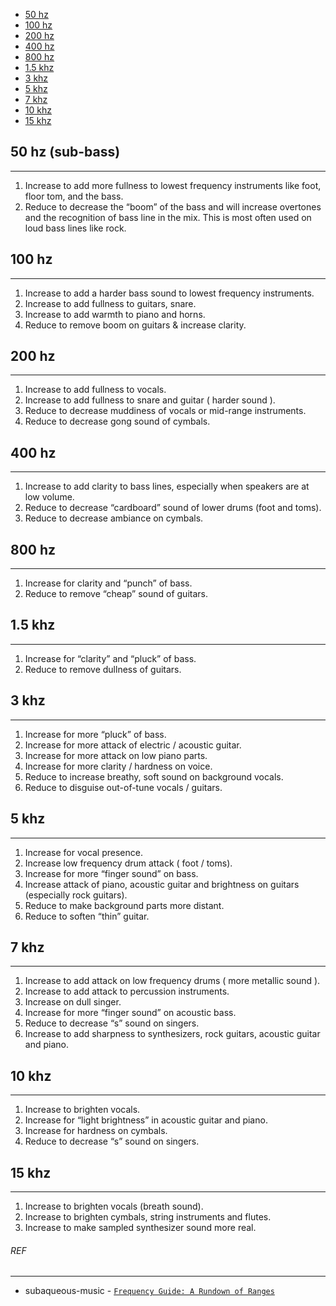 * [50 hz](#50-hz)
* [100 hz](#100-hz)
* [200 hz](#200-hz)
* [400 hz](#400-hz)
* [800 hz](#800-hz)
* [1.5 khz](#1.5-khz)
* [3 khz](#3-khz)
* [5 khz](#5-khz)
* [7 khz](#7-khz)
* [10 khz](#10-khz)
* [15 khz](#15-khz)

## 50 hz (sub-bass) <a name="50-hz"></a>

---

1. Increase to add more fullness to lowest frequency instruments like foot, floor tom, and the bass.
2. Reduce to decrease the “boom” of the bass and will increase overtones and the recognition of bass line in the mix. This is most often used on loud bass lines like rock.

## 100 hz <a name="100-hz"></a>

---

1. Increase to add a harder bass sound to lowest frequency instruments.
2. Increase to add fullness to guitars, snare.
3. Increase to add warmth to piano and horns.
4. Reduce to remove boom on guitars & increase clarity.

## 200 hz <a name="200-hz"></a>

---

1. Increase to add fullness to vocals.
2. Increase to add fullness to snare and guitar ( harder sound ).
3. Reduce to decrease muddiness of vocals or mid-range instruments.
4. Reduce to decrease gong sound of cymbals.

## 400 hz <a name="400-hz"></a>

---

1. Increase to add clarity to bass lines, especially when speakers are at low volume.
2. Reduce to decrease “cardboard” sound of lower drums (foot and toms).
3. Reduce to decrease ambiance on cymbals.

## 800 hz <a name="800-hz"></a>

---

1. Increase for clarity and “punch” of bass.
2. Reduce to remove “cheap” sound of guitars.

## 1.5 khz <a name="1.5-khz"></a>

---

1. Increase for “clarity” and “pluck” of bass.
2. Reduce to remove dullness of guitars.

## 3 khz <a name="3-khz"></a>

---

1. Increase for more “pluck” of bass.
2. Increase for more attack of electric / acoustic guitar.
3. Increase for more attack on low piano parts.
4. Increase for more clarity / hardness on voice.
5. Reduce to increase breathy, soft sound on background vocals.
6. Reduce to disguise out-of-tune vocals / guitars.

## 5 khz <a name="5-khz"></a>

---

1. Increase for vocal presence.
2. Increase low frequency drum attack ( foot / toms).
3. Increase for more “finger sound” on bass.
4. Increase attack of piano, acoustic guitar and brightness on guitars (especially rock guitars).
5. Reduce to make background parts more distant.
6. Reduce to soften “thin” guitar.

## 7 khz <a name="7-khz"></a>

---

1. Increase to add attack on low frequency drums ( more metallic sound ).
2. Increase to add attack to percussion instruments.
3. Increase on dull singer.
4. Increase for more “finger sound” on acoustic bass.
5. Reduce to decrease “s” sound on singers.
6. Increase to add sharpness to synthesizers, rock guitars, acoustic guitar and piano.

## 10 khz <a name="10-khz"></a>

---

1. Increase to brighten vocals.
2. Increase for “light brightness” in acoustic guitar and piano.
3. Increase for hardness on cymbals.
4. Reduce to decrease “s” sound on singers.

## 15 khz <a name="15-khz"></a>

---

1. Increase to brighten vocals (breath sound).
2. Increase to brighten cymbals, string instruments and flutes.
3. Increase to make sampled synthesizer sound more real.

###### REF

---

* subaqueous-music - [`Frequency Guide: A Rundown of Ranges`](https://subaqueousmusic.com/?s=Frequency+Guide%3A+A+Rundown+of+Ranges)